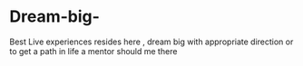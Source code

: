 # Dream-big-
Best Live experiences resides here ,
dream big with appropriate direction or to get a path in life a mentor should me there 
